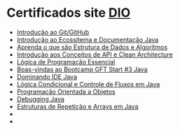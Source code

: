 # Certificados site [DIO](https://dio.me/sign-up?ref=WDCKE2I7AM)

- [Introdução ao Git/GitHub](https://certificates.digitalinnovation.one/EFEAF049)
- [Introdução ao Ecossitema e Documentação Java](https://certificates.digitalinnovation.one/15F7E983)
- [Aprenda o que são Estrutura de Dados e Algoritmos](https://certificates.digitalinnovation.one/B7F9950C)
- [Introdução aos Conceitos de API e Clean Architecture](https://certificates.digitalinnovation.one/AB560B63)
- [Lógica de Programação Essencial](https://certificates.digitalinnovation.one/08926F3A)
- [Boas-vindas ao Bootcamp GFT Start #3 Java](https://certificates.digitalinnovation.one/3E324395)
- [Dominando IDE Java ](https://www.dio.me/certificate/3B1E9DEF)
- [Lógica Condicional e Controle de Fluxos em Java](https://certificates.digitalinnovation.one/F26ACC6B)
- [Programação Orientada a Objetos](https://certificates.digitalinnovation.one/14793088)
- [Debugging Java](https://certificates.digitalinnovation.one/DC79AA53)
- [Estruturas de Repetição e Arrays em Java]( https://certificates.digitalinnovation.one/9DAB9AB7)
- []( )
- []( )



